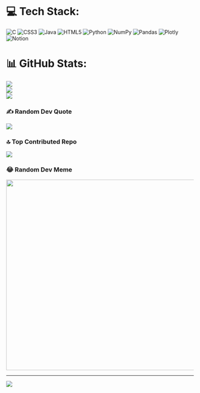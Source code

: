 
# 💻 Tech Stack:
![C](https://img.shields.io/badge/c-%2300599C.svg?style=for-the-badge&logo=c&logoColor=white) ![CSS3](https://img.shields.io/badge/css3-%231572B6.svg?style=for-the-badge&logo=css3&logoColor=white) ![Java](https://img.shields.io/badge/java-%23ED8B00.svg?style=for-the-badge&logo=java&logoColor=white) ![HTML5](https://img.shields.io/badge/html5-%23E34F26.svg?style=for-the-badge&logo=html5&logoColor=white) ![Python](https://img.shields.io/badge/python-3670A0?style=for-the-badge&logo=python&logoColor=ffdd54) ![NumPy](https://img.shields.io/badge/numpy-%23013243.svg?style=for-the-badge&logo=numpy&logoColor=white) ![Pandas](https://img.shields.io/badge/pandas-%23150458.svg?style=for-the-badge&logo=pandas&logoColor=white) ![Plotly](https://img.shields.io/badge/Plotly-%233F4F75.svg?style=for-the-badge&logo=plotly&logoColor=white) ![Notion](https://img.shields.io/badge/Notion-%23000000.svg?style=for-the-badge&logo=notion&logoColor=white)
# 📊 GitHub Stats:
![](https://github-readme-stats.vercel.app/api?username=PiKa919&theme=dark&hide_border=false&include_all_commits=false&count_private=false)<br/>
![](https://github-readme-streak-stats.herokuapp.com/?user=PiKa919&theme=dark&hide_border=false)<br/>
![](https://github-readme-stats.vercel.app/api/top-langs/?username=PiKa919&theme=dark&hide_border=false&include_all_commits=false&count_private=false&layout=compact)

### ✍️ Random Dev Quote
![](https://quotes-github-readme.vercel.app/api?type=horizontal&theme=radical)

### 🔝 Top Contributed Repo
![](https://github-contributor-stats.vercel.app/api?username=PiKa919&limit=5&theme=dark&combine_all_yearly_contributions=true)

### 😂 Random Dev Meme
<img src="https://preview.redd.it/the-one-who-uses-light-ide-v0-rtms3ndho07b1.jpg?width=1080&crop=smart&auto=webp&v=enabled&s=ff0e06be7e04a8b8899194f6e102265cbeb82b2c" width="512px"/>

---
[![](https://visitcount.itsvg.in/api?id=PiKa919&icon=0&color=0)](https://visitcount.itsvg.in)

<!-- Proudly created with GPRM ( https://gprm.itsvg.in ) -->
